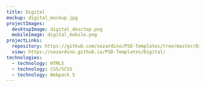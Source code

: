 ```yaml
---
title: Digital
mockup: digital_mockup.jpg
projectImages:
  desktopImage: digital_desctop.png
  mobileImage: digital_mobile.png
projectLinks:
  repository: https://github.com/sezardino/PSD-Templates/tree/master/Digital
  view: https://sezardino.github.io/PSD-Templates/Digital/
technologies:
  - technology: HTML5
  - technology: CSS/SCSS
  - technology: Webpack 5
---
```

